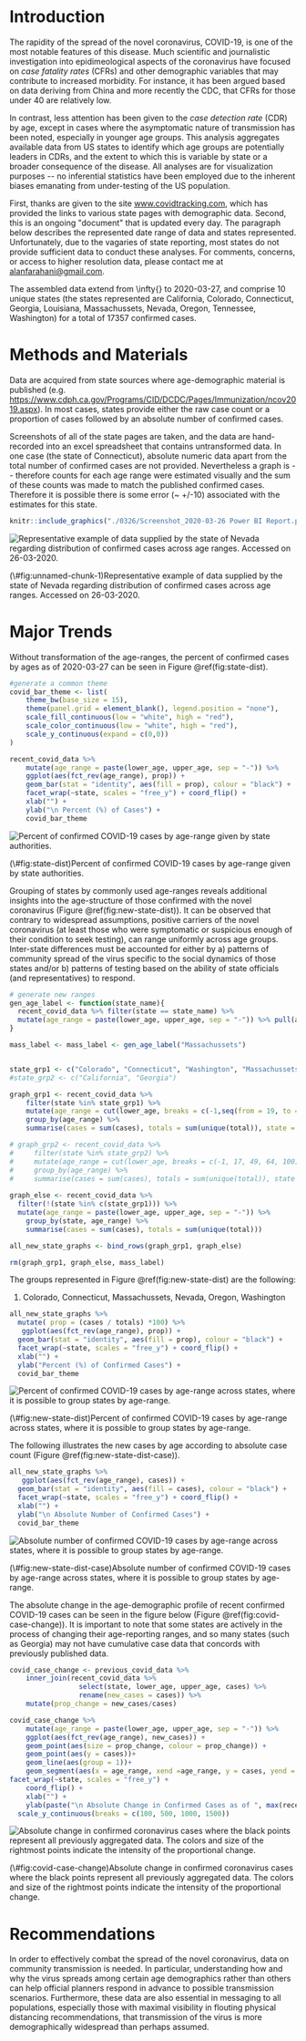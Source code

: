 # Introduction

The rapidity of the spread of the novel coronavirus, COVID-19, is one of the most notable features of this disease.  Much scientific and journalistic investigation into epidimeological aspects of the coronavirus have focused on *case fatality rates* (CFRs) and other demographic variables that may contribute to increased morbidity.  For instance, it has been argued based on data deriving from China and more recently the CDC, that CFRs for those under 40 are relatively low. 

In contrast, less attention has been given to the *case detection rate* (CDR) by age, except in cases where the asymptomatic nature of transmission has been noted, especially in younger age groups. This analysis aggregates available data from US states to identify which age groups are potentially leaders in CDRs, and the extent to which this is variable by state or a broader consequence of the disease.  All analyses are for visualization purposes -- no inferential statistics have been employed due to the inherent biases emanating from under-testing of the US population.

First, thanks are given to the site www.covidtracking.com, which has provided the links to various state pages with demographic data.  Second, this is an ongoing "document" that is updated every day.  The paragraph below describes the represented date range of data and states represented.  Unfortunately, due to the vagaries of state reporting, most states do not provide sufficient data to conduct these analyses.  For comments, concerns, or access to higher resolution data, please contact me at alanfarahani@gmail.com.

The assembled data extend from \infty{} to 2020-03-27, and comprise 10 unique states (the states represented are California, Colorado, Connecticut, Georgia, Louisiana, Massachussets, Nevada, Oregon, Tennessee, Washington) for a total of 17357 confirmed cases.

# Methods and Materials

Data are acquired from state sources where age-demographic material is published (e.g. https://www.cdph.ca.gov/Programs/CID/DCDC/Pages/Immunization/ncov2019.aspx).  In most cases, states provide either the raw case count or a proportion of cases followed by an absolute number of confirmed cases.

Screenshots of all of the state pages are taken, and the data are hand-recorded into an excel spreadsheet that contains untransformed data.  In one case (the state of Connecticut), absolute numeric data apart from the total number of confirmed cases are not provided.  Nevertheless a graph is -- therefore counts for each age range were estimated visually and the sum of these counts was made to match the published confirmed cases.  Therefore it is possible there is some error (~ +/-10) associated with the estimates for this state.


```r
knitr::include_graphics("./0326/Screenshot_2020-03-26 Power BI Report.png")
```

<div class="figure">
<img src="./0326/Screenshot_2020-03-26 Power BI Report.png" alt="Representative example of data supplied by the state of Nevada regarding distribution of confirmed cases across age ranges.  Accessed on 26-03-2020."  />
<p class="caption">(\#fig:unnamed-chunk-1)Representative example of data supplied by the state of Nevada regarding distribution of confirmed cases across age ranges.  Accessed on 26-03-2020.</p>
</div>

# Major Trends

Without transformation of the age-ranges, the percent of confirmed cases by ages as of 2020-03-27 can be seen in Figure \@ref(fig:state-dist). 


```r
#generate a common theme
covid_bar_theme <- list(
    theme_bw(base_size = 15),
    theme(panel.grid = element_blank(), legend.position = "none"),
    scale_fill_continuous(low = "white", high = "red"),
    scale_color_continuous(low = "white", high = "red"),
    scale_y_continuous(expand = c(0,0))
)

recent_covid_data %>%
    mutate(age_range = paste(lower_age, upper_age, sep = "-")) %>%
    ggplot(aes(fct_rev(age_range), prop)) +
    geom_bar(stat = "identity", aes(fill = prop), colour = "black") +
    facet_wrap(~state, scales = "free_y") + coord_flip() +
    xlab("") +
    ylab("\n Percent (%) of Cases") +
    covid_bar_theme
```

<div class="figure">
<img src="covid19_demographics2_files/figure-html/state-dist-1.png" alt="Percent of confirmed COVID-19 cases by age-range given by state authorities."  />
<p class="caption">(\#fig:state-dist)Percent of confirmed COVID-19 cases by age-range given by state authorities.</p>
</div>

Grouping of states by commonly used age-ranges reveals additional insights into the age-structure of those confirmed with the novel coronavirus (Figure \@ref(fig:new-state-dist)). It can be observed that contrary to widespread assumptions, positive carriers of the novel coronavirus (at least those who were symptomatic or suspicious enough of their condition to seek testing), can range uniformly across age groups.  Inter-state differences must be accounted for either by a) patterns of community spread of the virus specific to the social dynamics of those states and/or b) patterns of testing based on the ability of state officials (and representatives) to respond.


```r
# generate new ranges
gen_age_label <- function(state_name){
  recent_covid_data %>% filter(state == state_name) %>%
  mutate(age_range = paste(lower_age, upper_age, sep = "-")) %>% pull(age_range)
}

mass_label <- mass_label <- gen_age_label("Massachussets")


state_grp1 <- c("Colorado", "Connecticut", "Washington", "Massachussets", "Nevada", "Oregon")
#state_grp2 <- c("California", "Georgia")

graph_grp1 <- recent_covid_data %>%
    filter(state %in% state_grp1) %>%
    mutate(age_range = cut(lower_age, breaks = c(-1,seq(from = 19, to = 69, by = 10), 100), labels = mass_label)) %>%
    group_by(age_range) %>%
    summarise(cases = sum(cases), totals = sum(unique(total)), state = "Group 1")

# graph_grp2 <- recent_covid_data %>%
#     filter(state %in% state_grp2) %>%
#     mutate(age_range = cut(lower_age, breaks = c(-1, 17, 49, 64, 100), labels = cal_label)) %>%
#     group_by(age_range) %>%
#     summarise(cases = sum(cases), totals = sum(unique(total)), state = "Group 2")
  
graph_else <- recent_covid_data %>%
  filter(!(state %in% c(state_grp1))) %>%
  mutate(age_range = paste(lower_age, upper_age, sep = "-")) %>%
    group_by(state, age_range) %>%
    summarise(cases = sum(cases), totals = sum(unique(total)))

all_new_state_graphs <- bind_rows(graph_grp1, graph_else)

rm(graph_grp1, graph_else, mass_label)
```


The groups represented in Figure \@ref(fig:new-state-dist) are the following:

1. Colorado, Connecticut, Massachussets, Nevada, Oregon, Washington
 

```r
all_new_state_graphs %>%
  mutate( prop = (cases / totals) *100) %>%
   ggplot(aes(fct_rev(age_range), prop)) +
  geom_bar(stat = "identity", aes(fill = prop), colour = "black") +
  facet_wrap(~state, scales = "free_y") + coord_flip() +
  xlab("") +
  ylab("Percent (%) of Confirmed Cases") +
  covid_bar_theme
```

<div class="figure">
<img src="covid19_demographics2_files/figure-html/new-state-dist-1.png" alt="Percent of confirmed COVID-19 cases by age-range across states, where it is possible to group states by age-range."  />
<p class="caption">(\#fig:new-state-dist)Percent of confirmed COVID-19 cases by age-range across states, where it is possible to group states by age-range.</p>
</div>


The following illustrates the new cases by age according to absolute case count (Figure \@ref(fig:new-state-dist-case)).



```r
all_new_state_graphs %>%
   ggplot(aes(fct_rev(age_range), cases)) +
  geom_bar(stat = "identity", aes(fill = cases), colour = "black") +
  facet_wrap(~state, scales = "free_y") + coord_flip() +
  xlab("") +
  ylab("\n Absolute Number of Confirmed Cases") +
  covid_bar_theme
```

<div class="figure">
<img src="covid19_demographics2_files/figure-html/new-state-dist-case-1.png" alt="Absolute number of confirmed COVID-19 cases by age-range across states, where it is possible to group states by age-range."  />
<p class="caption">(\#fig:new-state-dist-case)Absolute number of confirmed COVID-19 cases by age-range across states, where it is possible to group states by age-range.</p>
</div>

The absolute change in the age-demographic profile of recent confirmed COVID-19 cases can be seen in the figure below (Figure \@ref(fig:covid-case-change)).  It is important to note that some states are actively in the process of changing their age-reporting ranges, and so many states (such as Georgia) may not have cumulative case data that concords with previously published data.


```r
covid_case_change <- previous_covid_data %>%
    inner_join(recent_covid_data %>%
                 select(state, lower_age, upper_age, cases) %>%
                 rename(new_cases = cases)) %>%
    mutate(prop_change = new_cases/cases)

covid_case_change %>%
    mutate(age_range = paste(lower_age, upper_age, sep = "-")) %>%
    ggplot(aes(fct_rev(age_range), new_cases)) +
    geom_point(aes(size = prop_change, colour = prop_change)) +
    geom_point(aes(y = cases))+
    geom_line(aes(group = 1))+
    geom_segment(aes(x = age_range, xend =age_range, y = cases, yend = new_cases ), linetype = "dashed")+
facet_wrap(~state, scales = "free_y") +
    coord_flip() +
    xlab("") +
    ylab(paste("\n Absolute Change in Confirmed Cases as of ", max(recent_covid_data$date), sep = "")) + covid_bar_theme +
  scale_y_continuous(breaks = c(100, 500, 1000, 1500))
```

<div class="figure">
<img src="covid19_demographics2_files/figure-html/covid-case-change-1.png" alt="Absolute change in confirmed coronavirus cases where the black points represent all previously aggregated data.  The colors and size of the rightmost points indicate the intensity of the proportional change."  />
<p class="caption">(\#fig:covid-case-change)Absolute change in confirmed coronavirus cases where the black points represent all previously aggregated data.  The colors and size of the rightmost points indicate the intensity of the proportional change.</p>
</div>

# Recommendations
In order to effectively combat the spread of the novel coronavirus, data on community transmission is needed.  In particular, understanding how and why the virus spreads among certain age demographics rather than others can help official planners respond in advance to possible transmission scenarios.  Furthermore, these data are also essential in messaging to all populations, especially those with maximal visibility in flouting physical distancing recommendations, that transmission of the virus is more demographically widespread than perhaps assumed.
